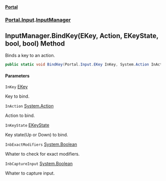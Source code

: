 #### [Portal](index.md 'index')
### [Portal.Input](Portal.Input.md 'Portal.Input').[InputManager](InputManager.md 'Portal.Input.InputManager')

## InputManager.BindKey(EKey, Action, EKeyState, bool, bool) Method

Binds a key to an action.

```csharp
public static void BindKey(Portal.Input.EKey InKey, System.Action InAction, Portal.Input.EKeyState InKeyState, bool InbExactModifiers, bool InbCaptureInput);
```
#### Parameters

<a name='Portal.Input.InputManager.BindKey(Portal.Input.EKey,System.Action,Portal.Input.EKeyState,bool,bool).InKey'></a>

`InKey` [EKey](EKey.md 'Portal.Input.EKey')

Key to bind.

<a name='Portal.Input.InputManager.BindKey(Portal.Input.EKey,System.Action,Portal.Input.EKeyState,bool,bool).InAction'></a>

`InAction` [System.Action](https://docs.microsoft.com/en-us/dotnet/api/System.Action 'System.Action')

Action to bind.

<a name='Portal.Input.InputManager.BindKey(Portal.Input.EKey,System.Action,Portal.Input.EKeyState,bool,bool).InKeyState'></a>

`InKeyState` [EKeyState](EKeyState.md 'Portal.Input.EKeyState')

Key state(Up or Down) to bind.

<a name='Portal.Input.InputManager.BindKey(Portal.Input.EKey,System.Action,Portal.Input.EKeyState,bool,bool).InbExactModifiers'></a>

`InbExactModifiers` [System.Boolean](https://docs.microsoft.com/en-us/dotnet/api/System.Boolean 'System.Boolean')

Whater to check for exact modifiers.

<a name='Portal.Input.InputManager.BindKey(Portal.Input.EKey,System.Action,Portal.Input.EKeyState,bool,bool).InbCaptureInput'></a>

`InbCaptureInput` [System.Boolean](https://docs.microsoft.com/en-us/dotnet/api/System.Boolean 'System.Boolean')

Whater to capture input.